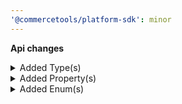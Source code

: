 ```yaml
---
'@commercetools/platform-sdk': minor
---
```


**Api changes**

<details>
<summary>Added Type(s)</summary>

- added type `InventoryEntrySetInventoryLimitsAction`
</details>

<details>
<summary>Added Property(s)</summary>

- added property `minCartQuantity` to type `InventoryEntry`
- added property `maxCartQuantity` to type `InventoryEntry`
- added property `minCartQuantity` to type `InventoryEntryDraft`
- added property `maxCartQuantity` to type `InventoryEntryDraft`
</details>

<details>
<summary>Added Enum(s)</summary>

- added enum `discount-group` to type `ChangeSubscriptionResourceTypeId`
</details>
